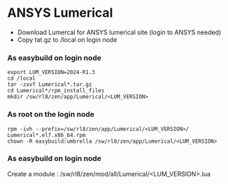 # ANSYS Lumerical

- Download Lumercal for ANSYS lumerical site (login to ANSYS needed)
- Copy tat.gz to /local on login node

### As easybuild on login node

```shell
export LUM_VERSION=2024-R1.3
cd /local
tar -zxvf Lumerical*.tar.gz
cd Lumerical*/rpm_install_files
mkdir /sw/rl8/zen/app/Lumerical/<LUM_VERSION>
```

### As root on the login node
```shell
rpm -ivh --prefix=/sw/rl8/zen/app/Lumerical/<LUM_VERSION>/ Lumerical*.el7.x86_64.rpm
chown -R easybuild:umbrella /sw/rl8/zen/app/Lumerical/<LUM_VERSION>
```

### As easybuild on login node

Create a module : /sw/rl8/zen/mod/all/Lumerical/<LUM_VERSION>.lua
